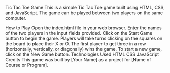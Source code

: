 Tic Tac Toe Game
This is a simple Tic Tac Toe game built using HTML, CSS, and JavaScript. The game can be played between two players on the same computer.

How to Play
Open the index.html file in your web browser.
Enter the names of the two players in the input fields provided.
Click on the Start Game button to begin the game.
Players will take turns clicking on the squares on the board to place their X or O.
The first player to get three in a row (horizontally, vertically, or diagonally) wins the game.
To start a new game, click on the New Game button.
Technologies Used
HTML
CSS
JavaScript
Credits
This game was built by [Your Name] as a project for [Name of Course or Program].
